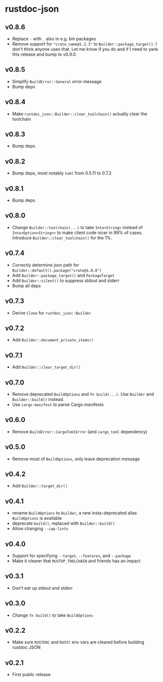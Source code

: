 # rustdoc-json

## v0.8.6
* Replace `-` with `_` also in e.g. bin packages
* Remove support for `"crate_name@1.2.3"` to `Builder::package_target()`. I don't think anyone uses that. Let me know if you do and if I need to yank this release and bump to v0.9.0.

## v0.8.5
* Simplify `BuildError::General` error message
* Bump deps

## v0.8.4
* Make `rustdoc_json::Builder::clear_toolchain()` actually clear the toolchain

## v0.8.3
* Bump deps

## v0.8.2
* Bump deps, most notably `toml` from 0.5.11 to 0.7.2

## v0.8.1
* Bump deps

## v0.8.0
* Change `Builder::toolchain(...)` to take `Into<String>` instead of `Into<Option<String>>` to make client code nicer in 99% of cases. Introduce `Builder::clear_toolchain()` for the 1%.

## v0.7.4
* Correctly determine json path for `Builder::default().package("crate@1.0.0")`
* Add `Builder::package_target()` and `PackageTarget`
* Add `Builder::silent()` to suppress stdout and stderr
* Bump all deps

## v0.7.3
* Derive `Clone` for `rustdoc_json::Builder`

## v0.7.2
* Add `Builder::document_private_items()`

## v0.7.1
* Add `Builder::clear_target_dir()`

## v0.7.0
* Remove deprecated `BuildOptions` and `fn build(...)`. Use `Builder` and `Builder::build()` instead.
* Use `cargo-manifest` to parse Cargo manifests

## v0.6.0
* Remove `BuildError::CargoTomlError` (and `cargo_toml` dependency)

## v0.5.0
* Remove most of `BuildOptions`, only leave deprecation message

## v0.4.2
* Add `Builder::target_dir()`

## v0.4.1
* rename `BuildOptions` to `Builder`, a new insta-deprecated alias `BuildOptions` is available
* deprecate `build()`, replaced with `Builder::build()`
* Allow changing `--cap-lints`

## v0.4.0
* Support for specifying `--target`, `--features`, and `--package`
* Make it clearer that `RUSTUP_TOOLCHAIN` and friends has an impact

## v0.3.1
* Don't eat up stdout and stderr

## v0.3.0
* Change `fn build()` to take `BuildOptions`

## v0.2.2
* Make sure `RUSTDOC` and `RUSTC` env vars are cleared before building rustdoc JSON

## v0.2.1
* First public release
